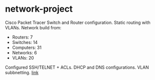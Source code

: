 # network-project
Cisco Packet Tracer Switch and Router configuration. Static routing with VLANs.
Network build from:
* Routers: 7
* Switches: 14
* Computers: 31
* Networks: 6
* VLANs: 20

Configured SSH/TELNET + ACLs.
DHCP and DNS configurations.
VLAN subbnetting.
<a href="https://upload.wikimedia.org/wikipedia/commons/b/b6/Image_created_with_a_mobile_phone.png" download target="_blank">link</a>
